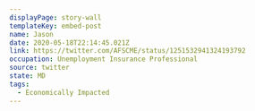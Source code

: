 ```yaml
---
displayPage: story-wall
templateKey: embed-post
name: Jason
date: 2020-05-18T22:14:45.021Z
link: https://twitter.com/AFSCME/status/1251532941324193792
occupation: Unemployment Insurance Professional
source: twitter
state: MD
tags:
  - Economically Impacted
---
```

